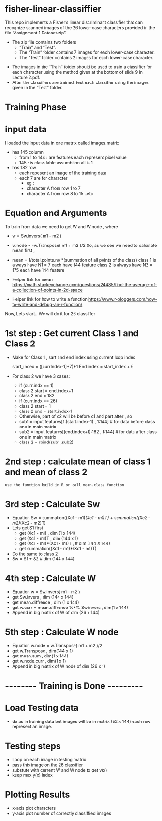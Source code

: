 # fisher-linear-classiffier
This repo implements a Fisher’s linear discriminant classifier that can recognize scanned images of the 26 lower-case characters provided in the file “Assignment 1 Dataset.zip”. 
- The zip file contains two folders
  * “Train” and “Test”.
  - The “Train” folder contains 7 images for each lower-case character. 
  - The “Test” folder contains 2 images for each lower-case character. 

* The images in the “Train” folder should be used to train a classifier for each character using the method given at the bottom of slide 9 in Lecture 2.pdf. 
* After the classifiers are trained, test each classifier using the images given in the “Test” folder.

# Training Phase

# input data
I loaded the input data in one matrix called images.matrix
- has 145 column 
  * from 1 to 144 : are features each represent pixel value
  * 145 : is class lable assumbtion all is 1
- has 182 row 
  * each repesent an image of the training data
  * each 7 are for character 
    - eg : 
    - character A from row 1 to 7 
    - character A from row 8 to 15 ..etc 
# Equation and Arguments 
To train from data we need to get W and W.node
, where
- w = Sw.invers( m1 - m2 ) 
- w.node = -w.Transpose( m1 + m2 )/2
So, as we see we need to calculate mean first , 
-  mean = 1/total.points.no *(summation of all points of the class)
class 1 is always have N1 = 7 each have 144 feature
class 2 is always have  N2 = 175 each have 144 feature 

- Helper link for mean
 https://math.stackexchange.com/questions/24485/find-the-average-of-a-collection-of-points-in-2d-space
- Helper link for how to write a function
 https://www.r-bloggers.com/how-to-write-and-debug-an-r-function/

Now, Lets start.. 
We will do it for 26 classiffer 
# 1st step : Get current Class 1 and Class 2

- Make for Class 1 , sart and end index using current loop index

	start_index = ([currIndex-1]*7)+1 
	End index = start_index + 6

- For class 2 we have 3 cases:
	* if (curr.indx == 1)
     - class 2 start = end.index+1
     - class 2 end = 182
    * if (curr.indx == 26)
     - class 2 start = 1
     - class 2 end = start.index-1
    * Otherwise,
     part of c2 will be before c1 and part after , so
     - sub1 = input.features[1:(start.index-1) , 1:144] # for data before class one in main matrix
     - sub2 = input.features[(end.index+1):182 , 1:144] # for data after class one in main matrix
     - class 2 = rbind(sub1 ,sub2)
# 2nd step : calculate mean of class 1 and mean of class 2
	use the function build in R or call mean.class function
# 3rd step : Calculate Sw 
 - Equation 
  	 Sw = summation((Xc1 - m1)*(Xc1 - m1)T) + summation((Xc2 - m2)*(Xc2 - m2)T)
  - Lets get S1 first
  	* get (Xc1 - m1) , dim (1 x 144)
  	* get (Xc1 - m1)T , dim (144 x 1)
  	* get (Xc1 - m1)*(Xc1 - m1)T , # dim (144 X 144)
  	* get summation((Xc1 - m1)*(Xc1 - m1)T) 
  - Do the same to class 2 
  - Sw = S1 + S2 # dim (144 x 144)
# 4th step : Calculate W 
 - Equation
 	w = Sw.invers( m1 - m2 )
 - get Sw.invers ,  dim (144 x 144)
 - get mean.diffrence ,  dim (1 x 144)
 - get w.curr =   mean.diffrence %*% Sw.invers  , dim(1 x 144)
 - Append in big matrix of W of dim (26 x 144)
# 5th step : Calculate W node
 - Equation
 	w.node = w.Transpose( m1 + m2 )/2
 - get w.Transpose ,  dim(144 x 1)
 - get mean.sum , dim(1 x 144)
 - get w.node.curr , dim(1 x 1)
 - Append in big matrix of W node of dim (26 x 1)
# -------- Training is Done --------- #
# Load Testing data 
 - do as in training data but images will be in matrix (52 x 144) each row represent an image.
# Testing steps
 - Loop on each image in testing matrix
 - pass this image on the 26 classifier
 - substute with current W and W node to get y(x)
 - keep max y(x) index
# Plotting Results
 - x-axis plot characters
 - y-axis plot number of correctly classiffied images  

























